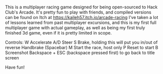 This is a multiplayer racing game designed for being open-sourced to Hack Club's Arcade. It's pretty fun to play with friends, and compiled versions can be found on Itch at https://kaileh57.itch.io/arcade-racing 
I've taken a lot of lessons learned from past multiplayer excursions, and this is my first full multiplayer game with actual gameplay, as well as being my first truly finished 3d game, even if it is pretty limited in scope.

Controls:
W   Accelerate
A/D Steer
S   Brake, holding this will put you in/out of reverse 
    Handbrake (Spacebar)
M   Start the race, host only
P   Reset to start
B   Screenshot
Backspace + ESC (backspace pressed first) to go back to title screen

Have fun!

